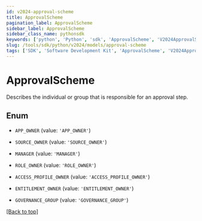 ```yaml
---
id: v2024-approval-scheme
title: ApprovalScheme
pagination_label: ApprovalScheme
sidebar_label: ApprovalScheme
sidebar_class_name: pythonsdk
keywords: ['python', 'Python', 'sdk', 'ApprovalScheme', 'V2024ApprovalScheme'] 
slug: /tools/sdk/python/v2024/models/approval-scheme
tags: ['SDK', 'Software Development Kit', 'ApprovalScheme', 'V2024ApprovalScheme']
---
```


# ApprovalScheme

Describes the individual or group that is responsible for an approval step.

## Enum

* `APP_OWNER` (value: `'APP_OWNER'`)

* `SOURCE_OWNER` (value: `'SOURCE_OWNER'`)

* `MANAGER` (value: `'MANAGER'`)

* `ROLE_OWNER` (value: `'ROLE_OWNER'`)

* `ACCESS_PROFILE_OWNER` (value: `'ACCESS_PROFILE_OWNER'`)

* `ENTITLEMENT_OWNER` (value: `'ENTITLEMENT_OWNER'`)

* `GOVERNANCE_GROUP` (value: `'GOVERNANCE_GROUP'`)

[[Back to top]](#) 

